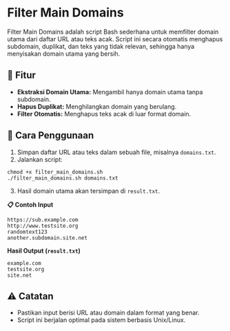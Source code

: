 # Filter Main Domains
Filter Main Domains adalah script Bash sederhana untuk memfilter domain utama dari daftar URL atau teks acak. Script ini secara otomatis menghapus subdomain, duplikat, dan teks yang tidak relevan, sehingga hanya menyisakan domain utama yang bersih.

## 🔧 Fitur
- **Ekstraksi Domain Utama:** Mengambil hanya domain utama tanpa subdomain.
- **Hapus Duplikat:** Menghilangkan domain yang berulang.
- **Filter Otomatis:** Menghapus teks acak di luar format domain.

## 🚀 Cara Penggunaan
1. Simpan daftar URL atau teks dalam sebuah file, misalnya `domains.txt`.
2. Jalankan script:
```
chmod +x filter_main_domains.sh
./filter_main_domains.sh domains.txt
```
3. Hasil domain utama akan tersimpan di `result.txt`.

**📋 Contoh Input**
```
https://sub.example.com
http://www.testsite.org
randomtext123
another.subdomain.site.net
```
**Hasil Output (`result.txt`)**
```
example.com
testsite.org
site.net
```
## ⚠️ Catatan
- Pastikan input berisi URL atau domain dalam format yang benar.
- Script ini berjalan optimal pada sistem berbasis Unix/Linux.
